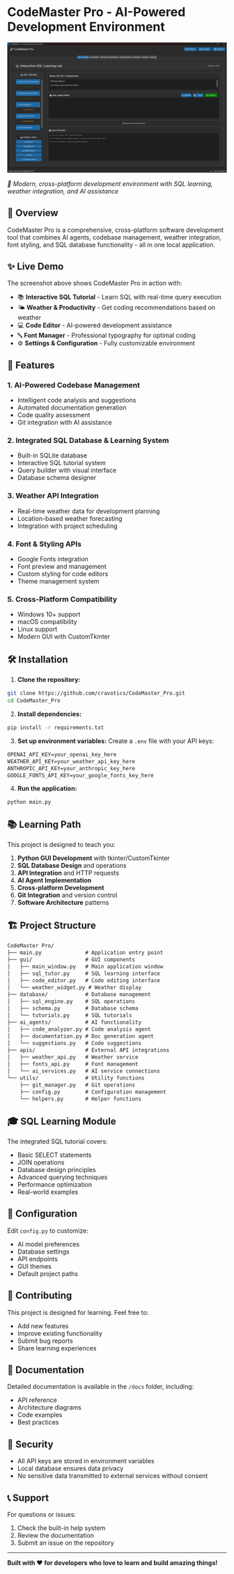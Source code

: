# CodeMaster Pro - AI-Powered Development Environment

![CodeMaster Pro - Main Interface](image.png)

*🎨 Modern, cross-platform development environment with SQL learning, weather integration, and AI assistance*

## 🚀 Overview
CodeMaster Pro is a comprehensive, cross-platform software development tool that combines AI agents, codebase management, weather integration, font styling, and SQL database functionality - all in one local application.

## ✨ **Live Demo**
The screenshot above shows CodeMaster Pro in action with:
- 📚 **Interactive SQL Tutorial** - Learn SQL with real-time query execution
- 🌤️ **Weather & Productivity** - Get coding recommendations based on weather
- 💻 **Code Editor** - AI-powered development assistance
- 🔤 **Font Manager** - Professional typography for optimal coding
- ⚙️ **Settings & Configuration** - Fully customizable environment

## 🎯 Features

### 1. **AI-Powered Codebase Management**
- Intelligent code analysis and suggestions
- Automated documentation generation
- Code quality assessment
- Git integration with AI assistance

### 2. **Integrated SQL Database & Learning System**
- Built-in SQLite database
- Interactive SQL tutorial system
- Query builder with visual interface
- Database schema designer

### 3. **Weather API Integration**
- Real-time weather data for development planning
- Location-based weather forecasting
- Integration with project scheduling

### 4. **Font & Styling APIs**
- Google Fonts integration
- Font preview and management
- Custom styling for code editors
- Theme management system

### 5. **Cross-Platform Compatibility**
- Windows 10+ support
- macOS compatibility
- Linux support
- Modern GUI with CustomTkinter

## 🛠️ Installation

1. **Clone the repository:**
```bash
git clone https://github.com/cravotics/CodeMaster_Pro.git
cd CodeMaster_Pro
```

2. **Install dependencies:**
```bash
pip install -r requirements.txt
```

3. **Set up environment variables:**
Create a `.env` file with your API keys:
```
OPENAI_API_KEY=your_openai_key_here
WEATHER_API_KEY=your_weather_api_key_here
ANTHROPIC_API_KEY=your_anthropic_key_here
GOOGLE_FONTS_API_KEY=your_google_fonts_key_here
```

4. **Run the application:**
```bash
python main.py
```

## 📚 Learning Path

This project is designed to teach you:

1. **Python GUI Development** with tkinter/CustomTkinter
2. **SQL Database Design** and operations
3. **API Integration** and HTTP requests
4. **AI Agent Implementation**
5. **Cross-platform Development**
6. **Git Integration** and version control
7. **Software Architecture** patterns

## 🏗️ Project Structure

```
CodeMaster Pro/
├── main.py              # Application entry point
├── gui/                 # GUI components
│   ├── main_window.py   # Main application window
│   ├── sql_tutor.py     # SQL learning interface
│   ├── code_editor.py   # Code editing interface
│   └── weather_widget.py # Weather display
├── database/            # Database management
│   ├── sql_engine.py    # SQL operations
│   ├── schema.py        # Database schema
│   └── tutorials.py     # SQL tutorials
├── ai_agents/           # AI functionality
│   ├── code_analyzer.py # Code analysis agent
│   ├── documentation.py # Doc generation agent
│   └── suggestions.py   # Code suggestions
├── apis/                # External API integrations
│   ├── weather_api.py   # Weather service
│   ├── fonts_api.py     # Font management
│   └── ai_services.py   # AI service connections
└── utils/               # Utility functions
    ├── git_manager.py   # Git operations
    ├── config.py        # Configuration management
    └── helpers.py       # Helper functions
```

## 🎓 SQL Learning Module

The integrated SQL tutorial covers:
- Basic SELECT statements
- JOIN operations
- Database design principles
- Advanced querying techniques
- Performance optimization
- Real-world examples

## 🔧 Configuration

Edit `config.py` to customize:
- AI model preferences
- Database settings
- API endpoints
- GUI themes
- Default project paths

## 🤝 Contributing

This project is designed for learning. Feel free to:
- Add new features
- Improve existing functionality
- Submit bug reports
- Share learning experiences

## 📖 Documentation

Detailed documentation is available in the `/docs` folder, including:
- API reference
- Architecture diagrams
- Code examples
- Best practices

## 🔐 Security

- All API keys are stored in environment variables
- Local database ensures data privacy
- No sensitive data transmitted to external services without consent

## 📞 Support

For questions or issues:
1. Check the built-in help system
2. Review the documentation
3. Submit an issue on the repository

---

**Built with ❤️ for developers who love to learn and build amazing things!**
